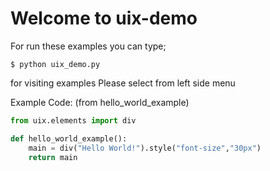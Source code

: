 # Welcome to uix-demo

For run these examples you can type;
```batch
$ python uix_demo.py
```

for visiting examples Please select from left side menu

Example Code: (from hello_world_example)

```python
from uix.elements import div

def hello_world_example():
    main = div("Hello World!").style("font-size","30px")
    return main
```